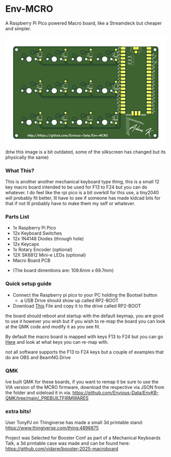 # Env-MCRO
 A Raspberry Pi Pico powered Macro board, like a Streamdeck but cheaper and simpler.

![Board Image](EnvMCRO.png)
(btw this image is a bit outdated, some of the silkscreen has changed but its physically the same)

### What This?
This is another another mechanical keyboard type thing, this is a small 12 key macro board intended to be used for F13 to F24 but you can do whatever.
I do feel like the rpi pico is a bit overkill for this use, a tiny2040 will probably fit better, Ill have to see if someone has made kidcad bits for that if not Ill probably have to make them my self or whatever.


### Parts List
* 1x Raspberry Pi Pico
* 12x Keyboard Switches
* 12x 1N4148 Diodes (through hole)
* 12x Keycaps
* 1x Rotary Encoder (optional)
* 12X SK6812 Mini-e LEDs (optional)
* Macro Board PCB
- (The board dimentions are: 109.6mm x 69.7mm)

### Quick setup guide
* Connect the Raspberry pi pico to your PC holding the Bootsel button
  * a USB Drive should show up called RP2-BOOT
* Download [This](blob:https://github.com/d1d8b8da-7e8d-4b2f-9aaf-276d6753a1cd) File and copy it to the drive called RP2-BOOT

the board should reboot and startup with the default keymap, you are good to use it however you wish but if you wish to re-map the board you can look at the QMK code and modify it as you see fit.



By default the macro board is mapped with keys F13 to F24 but you can go [Here](https://github.com/KMKfw/kmk_firmware/blob/master/docs/en/keycodes.md) and look at what keys you can re-map with.

not all software supports the F13 to F24 keys but a couple of examples that do are OBS and BeamNG.Drive

### QMK
Ive built QMK for these boards, if you want to remap it be sure to use the VIA version of the MCRO firmware, download the respective via JSON from the folder and sideload it in via.
https://github.com/Envious-Data/EnvKB-QMK/tree/main/_PREBUILTFIRMWARES


### extra bits!
User TonyPJ on Thingiverse has made a small 3d printable stand: https://www.thingiverse.com/thing:4896875

Project was Selected for Booster Conf as part of a Mechanical Keyboards Talk, a 3d printable case was made and can be found here: https://github.com/vidarw/booster-2025-macroboard
